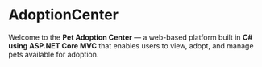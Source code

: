 # AdoptionCenter

Welcome to the **Pet Adoption Center** — a web-based platform built in 
**C# using ASP.NET Core MVC** that enables users to view, adopt, and manage pets available for adoption.
